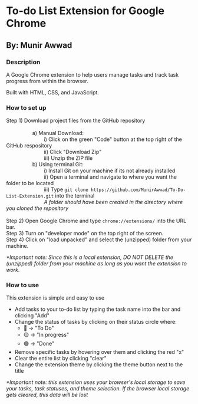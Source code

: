 # To-do List Extension for Google Chrome
## By: Munir Awwad
### Description
A Google Chrome extension to help users manage tasks and track task progress from within the browser. 

Built with HTML, CSS, and JavaScript.

### How to set up
Step 1) Download project files from the GitHub repository\
\
&nbsp; &nbsp; &nbsp; &nbsp; &nbsp; &nbsp; &nbsp; &nbsp; &nbsp; a) Manual Download:\
&nbsp; &nbsp; &nbsp; &nbsp; &nbsp; &nbsp; &nbsp; &nbsp; &nbsp; &nbsp; &nbsp; &nbsp; &nbsp; i) Click on the green "Code" button at the top right of the GitHub respository\
&nbsp; &nbsp; &nbsp; &nbsp; &nbsp; &nbsp; &nbsp; &nbsp; &nbsp; &nbsp; &nbsp; &nbsp; &nbsp; ii) Click "Download Zip"\
&nbsp; &nbsp; &nbsp; &nbsp; &nbsp; &nbsp; &nbsp; &nbsp; &nbsp; &nbsp; &nbsp; &nbsp; &nbsp; iii) Unzip the ZIP file\
&nbsp; &nbsp; &nbsp; &nbsp; &nbsp; &nbsp; &nbsp; &nbsp; &nbsp; b) Using terminal Git:\
&nbsp; &nbsp; &nbsp; &nbsp; &nbsp; &nbsp; &nbsp; &nbsp; &nbsp; &nbsp; &nbsp; &nbsp; &nbsp; i) Install Git on your machine if its not already installed\
&nbsp; &nbsp; &nbsp; &nbsp; &nbsp; &nbsp; &nbsp; &nbsp; &nbsp; &nbsp; &nbsp; &nbsp; &nbsp; ii)  Open a terminal and navigate to where you want the folder to be located\
&nbsp; &nbsp; &nbsp; &nbsp; &nbsp; &nbsp; &nbsp; &nbsp; &nbsp; &nbsp; &nbsp; &nbsp; &nbsp; iii) Type `git clone https://github.com/MunirAwwad/To-Do-List-Extension.git` into the terminal\
&nbsp; &nbsp; &nbsp; &nbsp; &nbsp; &nbsp; &nbsp; &nbsp; &nbsp; &nbsp; &nbsp; &nbsp; &nbsp; _A folder should have been created in the directory where you cloned the repository_ \
\
Step 2) Open Google Chrome and type `chrome://extensions/` into the URL bar.\
Step 3) Turn on "developer mode" on the top right of the screen.\
Step 4) Click on "load unpacked" and select the (unzipped) folder from your machine.

_*Important note: Since this is a local extension, DO NOT DELETE the (unzipped) folder from your machine as long as you want the extension to work._
### How to use
This extension is simple and easy to use
* Add tasks to your to-do list by typing the task name into the bar and clicking "Add"
* Change the status of tasks by clicking on their status circle where:
    * 🔴 -> "To Do"
    * 🟡 -> "In progress"
    * 🟢 -> "Done"
* Remove specific tasks by hovering over them and clicking the red "x"
* Clear the entire list by clicking "clear"
* Change the extension theme by clicking the theme button next to the title

_*Important note: this extension uses your browser's local storage to save your tasks, task statuses, and theme selection. If the browser local storage gets cleared, this data will be lost_
